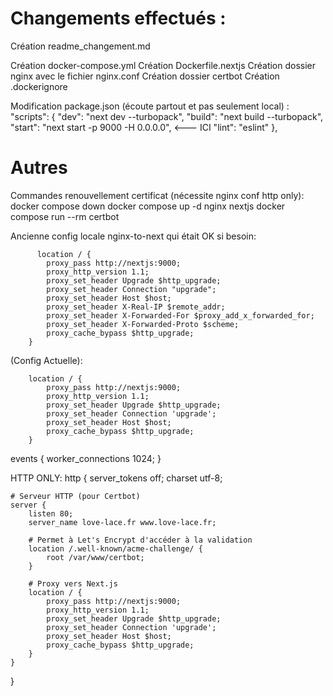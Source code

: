 # Changements effectués :

Création readme_changement.md

Création docker-compose.yml
Création Dockerfile.nextjs
Création dossier nginx avec le fichier nginx.conf
Création dossier certbot
Création .dockerignore

Modification package.json (écoute partout et pas seulement local) : 
"scripts": {
    "dev": "next dev --turbopack",
    "build": "next build --turbopack",
    "start": "next start -p 9000 -H 0.0.0.0", <--- ICI 
    "lint": "eslint"
  },

# Autres

Commandes renouvellement certificat (nécessite nginx conf http only):
docker compose down
docker compose up -d nginx nextjs
docker compose run --rm certbot

Ancienne config locale nginx-to-next qui était OK si besoin:

          location / {
            proxy_pass http://nextjs:9000;
            proxy_http_version 1.1;
            proxy_set_header Upgrade $http_upgrade;
            proxy_set_header Connection "upgrade";
            proxy_set_header Host $host;
            proxy_set_header X-Real-IP $remote_addr;
            proxy_set_header X-Forwarded-For $proxy_add_x_forwarded_for;
            proxy_set_header X-Forwarded-Proto $scheme;
            proxy_cache_bypass $http_upgrade;
        }

(Config Actuelle):

        location / {
            proxy_pass http://nextjs:9000;
            proxy_http_version 1.1;
            proxy_set_header Upgrade $http_upgrade;
            proxy_set_header Connection 'upgrade';
            proxy_set_header Host $host;
            proxy_cache_bypass $http_upgrade;
        }

events {
    worker_connections 1024;
}


HTTP ONLY:
http {
    server_tokens off;
    charset utf-8;

    # Serveur HTTP (pour Certbot)
    server {
        listen 80;
        server_name love-lace.fr www.love-lace.fr;

        # Permet à Let's Encrypt d'accéder à la validation
        location /.well-known/acme-challenge/ {
            root /var/www/certbot;
        }

        # Proxy vers Next.js
        location / {
            proxy_pass http://nextjs:9000;
            proxy_http_version 1.1;
            proxy_set_header Upgrade $http_upgrade;
            proxy_set_header Connection 'upgrade';
            proxy_set_header Host $host;
            proxy_cache_bypass $http_upgrade;
        }
    }
}
